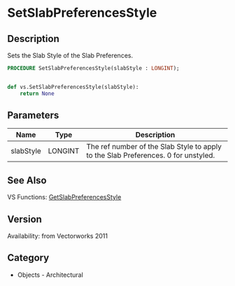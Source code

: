 # SetSlabPreferencesStyle

## Description
Sets the Slab Style of the Slab Preferences.

```pascal
PROCEDURE SetSlabPreferencesStyle(slabStyle : LONGINT);
```

```python

def vs.SetSlabPreferencesStyle(slabStyle):
    return None
```

## Parameters
|Name|Type|Description|
|---|---|---|
|slabStyle|LONGINT|The ref number of the Slab Style to apply to the Slab Preferences. 0 for unstyled.|

## See Also
VS Functions:
[GetSlabPreferencesStyle](GetSlabPreferencesStyle.md)

## Version
Availability: from Vectorworks 2011
## Category
* Objects - Architectural

